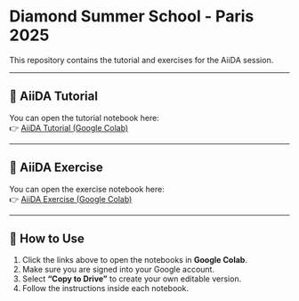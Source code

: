 # Diamond Summer School - Paris 2025

This repository contains the tutorial and exercises for the AiiDA session.

---

## 📘 AiiDA Tutorial
You can open the tutorial notebook here:  
👉 [AiiDA Tutorial (Google Colab)](https://colab.research.google.com/drive/1UCURRwWyJryQWz1TYODIail_RdUT7rYL?usp=sharing)

---

## 📝 AiiDA Exercise
You can open the exercise notebook here:  
👉 [AiiDA Exercise (Google Colab)](https://colab.research.google.com/drive/1bXjCJyR8Kp5K-vwb29WJc94qWYZo8tEj?usp=sharing)

---

## 🚀 How to Use
1. Click the links above to open the notebooks in **Google Colab**.  
2. Make sure you are signed into your Google account.  
3. Select **“Copy to Drive”** to create your own editable version.  
4. Follow the instructions inside each notebook.  
